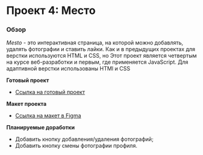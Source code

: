 # Проект 4: Место

### Обзор
_Mesto_ - это интерактивная страница, на которой можно добавлять, удалять фотографии и ставить лайки.
Как и в предыдущих проектах для верстки используются HTML и CSS, но 
Этот проект является четвертым на курсе веб-разработки и первым, где применяется JavaScript. Для адаптивной верстки использованы HTMl и CSS

**Готовый проект**
* [Ссылка на готовый проект](https://jtuvaleva.github.io/mesto/)


**Макет проекта**

* [Ссылка на макет в Figma](https://www.figma.com/file/StZjf8HnoeLdiXS7dYrLAh/JavaScript.-Sprint-4)


**Планируемые доработки**
* Добавить кнопку добавления/удаления фотографий;
* Добавить кнопку смены фотографии профиля.